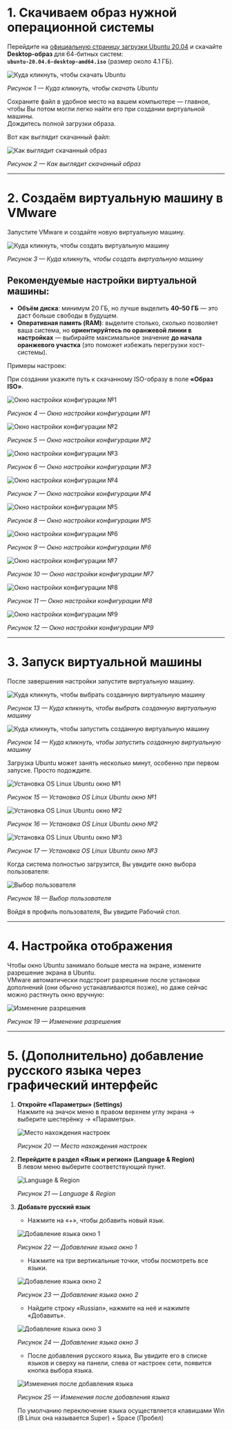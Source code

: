 # 1. Скачиваем образ нужной операционной системы

Перейдите на [официальную страницу загрузки Ubuntu 20.04](https://releases.ubuntu.com/20.04/) и скачайте **Desktop-образ** для 64-битных систем:  
**`ubuntu-20.04.6-desktop-amd64.iso`** (размер около 4.1 ГБ).

![Куда кликнуть, чтобы скачать Ubuntu](photo_for_instructions/VM/download_ubuntu_iso.png)

*Рисунок 1 — Куда кликнуть, чтобы скачать Ubuntu*

Сохраните файл в удобное место на вашем компьютере — главное, чтобы Вы потом могли легко найти его при создании виртуальной машины.  
Дождитесь полной загрузки образа.

Вот как выглядит скачанный файл:

![Как выглядит скачанный образ](photo_for_instructions/VM/ubuntu_iso.png)

*Рисунок 2 — Как выглядит скачанный образ*

---

# 2. Создаём виртуальную машину в VMware

Запустите VMware и создайте новую виртуальную машину.  

![Куда кликнуть, чтобы создать виртуальную машину](photo_for_instructions/VM/create_vm.png)

*Рисунок 3 — Куда кликнуть, чтобы создать виртуальную машину*

## Рекомендуемые настройки виртуальной машины:

- **Объём диска**: минимум 20 ГБ, но лучше выделить **40–50 ГБ** — это даст больше свободы в будущем.
- **Оперативная память (RAM)**: выделите столько, сколько позволяет ваша система, но **ориентируйтесь по оранжевой линии в настройках** — выбирайте максимальное значение **до начала оранжевого участка** (это поможет избежать перегрузки хост-системы).

Примеры настроек:

При создании укажите путь к скачанному ISO-образу в поле **«Образ ISO»**.

![Окно настройки конфигурации №1](photo_for_instructions/VM/settings_vm_1.png)

*Рисунок 4 — Окно настройки конфигурации №1*

![Окно настройки конфигурации №2](photo_for_instructions/VM/settings_vm_2.png)

*Рисунок 5 — Окно настройки конфигурации №2*

![Окно настройки конфигурации №3](photo_for_instructions/VM/settings_vm_3.png)

*Рисунок 6 — Окно настройки конфигурации №3*

![Окно настройки конфигурации №4](photo_for_instructions/VM/settings_vm_4.png)

*Рисунок 7 — Окно настройки конфигурации №4*

![Окно настройки конфигурации №5](photo_for_instructions/VM/settings_vm_5.png)

*Рисунок 8 — Окно настройки конфигурации №5*

![Окно настройки конфигурации №6](photo_for_instructions/VM/settings_vm_6.png)

*Рисунок 9 — Окно настройки конфигурации №6*

![Окно настройки конфигурации №7](photo_for_instructions/VM/settings_vm_7.png)

*Рисунок 10 — Окно настройки конфигурации №7*

![Окно настройки конфигурации №8](photo_for_instructions/VM/settings_vm_8.png)

*Рисунок 11 — Окно настройки конфигурации №8*

![Окно настройки конфигурации №9](photo_for_instructions/VM/settings_vm_9.png)

*Рисунок 12 — Окно настройки конфигурации №9*

---

# 3. Запуск виртуальной машины

После завершения настройки запустите виртуальную машину.

![Куда кликнуть, чтобы выбрать созданную виртуальную машину](photo_for_instructions/VM/start_vm_1.png)

*Рисунок 13 — Куда кликнуть, чтобы выбрать созданную виртуальную машину*

![Куда кликнуть, чтобы запустить созданную виртуальную машину](photo_for_instructions/VM/start_vm_2.png)

*Рисунок 14 — Куда кликнуть, чтобы запустить созданную виртуальную машину*

Загрузка Ubuntu может занять несколько минут, особенно при первом запуске. Просто подождите.

![Установка OS Linux Ubuntu окно №1](photo_for_instructions/VM/install_os_1.png)

*Рисунок 15 — Установка OS Linux Ubuntu окно №1*

![Установка OS Linux Ubuntu окно №2](photo_for_instructions/VM/install_os_2.png)

*Рисунок 16 — Установка OS Linux Ubuntu окно №2*

![Установка OS Linux Ubuntu окно №3](photo_for_instructions/VM/install_os_3.png)

*Рисунок 17 — Установка OS Linux Ubuntu окно №3*

Когда система полностью загрузится, Вы увидите окно выбора пользователя: 

![Выбор пользователя](photo_for_instructions/VM/os_ready.png)

*Рисунок 18 — Выбор пользователя*

Войдя в профиль пользователя, Вы увидите Рабочий стол.

---

# 4. Настройка отображения

Чтобы окно Ubuntu занимало больше места на экране, измените разрешение экрана в Ubuntu.  
VMware автоматически подстроит разрешение после установки дополнений (они обычно устанавливаются позже), но даже сейчас можно растянуть окно вручную:

![Изменение разрешения](photo_for_instructions/VM/change_resolution.png)

*Рисунок 19 — Изменение разрешения*

---

# 5. (Дополнительно) добавление русского языка через графический интерфейс

1. **Откройте «Параметры» (Settings)**  
   Нажмите на значок меню в правом верхнем углу экрана → выберите шестерёнку → «Параметры».

   ![Место нахождения настроек](photo_for_instructions/VM/settings_were.png)

   *Рисунок 20 — Место нахождения настроек*

2. **Перейдите в раздел «Язык и регион» (Language & Region)**  
   В левом меню выберите соответствующий пункт.

   ![Language & Region](photo_for_instructions/VM/region_and_language.png)

   *Рисунок 21 — Language & Region*

3. **Добавьте русский язык**  
   - Нажмите на  «+», чтобы добавить новый язык.  

   ![Добавление языка окно 1](photo_for_instructions/VM/add_language_1.png)

   *Рисунок 22 — Добавление языка окно 1*

   - Нажмите на три вертикальные точки, чтобы посмотреть все языки.   

   ![Добавление языка окно 2](photo_for_instructions/VM/add_language_2.png)

   *Рисунок 23 — Добавление языка окно 2*

   - Найдите строку «Russian», нажмите на неё и нажимте «Добавить».  

   ![Добавление языка окно 3](photo_for_instructions/VM/add_language_3.png)

   *Рисунок 24 — Добавление языка окно 3*

   - После добавления русского языка, Вы увидите его в списке языков и сверху на панели, слева от настроек сети, появится кнопка выбора языка.  

   ![Изменения после добавления языка](photo_for_instructions/VM/changes_after_add_language.png)

   *Рисунок 25 — Изменения после добавления языка*

   
   По умолчанию переключение языка осуществляется клавишами Win (В Linux она называется Super) + Space (Пробел)